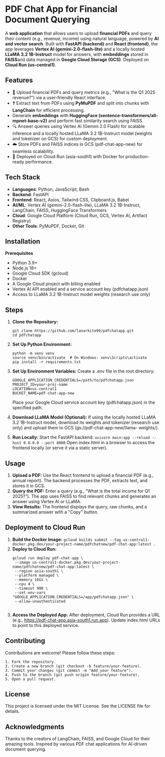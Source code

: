 # **PDF Chat App for Financial Document Querying**

A **web application** that allows users to upload **financial PDFs** and query their content (e.g., revenue, income) using natural language, powered by **AI and vector search**. Built with **FastAPI (backend)** and **React (frontend)**, the app leverages **Vertex AI (gemini-2.0-flash-lite)** and a locally hosted **LLaMA 3.2 1B-Instruct** model for answers, with **embeddings** stored in **FAISS**and data managed in **Google Cloud Storage (GCS)**. Deployed on **Cloud Run (us-central1)**.


## **Features**
- 📄 Upload financial PDFs and query metrics (e.g., "What is the Q1 2025 revenue?") via a user-friendly React interface.
- ❓ Extract text from PDFs using **PyMuPDF** and split into chunks with **LangChain** for efficient processing.
-  Generate **embeddings** with **HuggingFace (sentence-transformers/all-mpnet-base-v2)** and perform fast similarity search using FAISS.
- 🔍 Answer queries using Vertex AI (Gemini 2.0 Flash) for scalable inference and a locally hosted LLaMA 3.2 1B-Instruct model (weights and tokenizer on GCS) for custom deployment.
- ☁️ Store PDFs and FAISS indices in GCS (pdf-chat-app-new) for seamless scalability.
- 🚀 Deployed on Cloud Run (asia-south1) with Docker for production-ready performance.

## **Tech Stack**
- **Languages**: Python, JavaScript, Bash
- **Backend**: FastAPI
- **Frontend**: React, Axios, Tailwind CSS, Clipboard.js, Babel
- **AI/ML**: Vertex AI (gemini-2.0-flash-lite), LLaMA 3.2 1B-Instruct, LangChain, FAISS, HuggingFace Transformers
- **Cloud**: Google Cloud Platform (Cloud Run, GCS, Vertex AI, Artifact Registry)
- **Other Tools**: PyMuPDF, Docker, Git

## **Installation**

**Prerequisites**
- Python 3.9+
- Node.js 18+
- Google Cloud SDK (gcloud)
- Docker
- A Google Cloud project with billing enabled
- Vertex AI API enabled and a service account key (pdfchatapp.json)
- Access to LLaMA 3.2 1B-Instruct model weights (research use only)

## **Steps**
1. **Clone the Repository:**
   ```
   git clone https://github.com/lanarkite99/pdfchatapp.git  
   cd pdfchatapp
   ```
   
2. **Set Up Python Environment:**
   ```
   python -m venv venv  
   source venv/bin/activate  # On Windows: venv\Scripts\activate  
   pip install -r requirements.txt  
   ```
   
3. **Set Up Environment Variables:**
    Create a .env file in the root directory:
   ```
   GOOGLE_APPLICATION_CREDENTIALS=/path/to/pdfchatapp.json  
   PROJECT_ID=your-proj-name 
   LOCATION=us-central1  
   BUCKET_NAME=pdf-chat-app-new
   ```
   Place your Google Cloud service account key (pdfchatapp.json) in the specified path.
   
5. **Download LLaMA Model (Optional):**
   If using the locally hosted LLaMA 3.2 1B-Instruct model, download its weights and tokenizer (research use only) and upload them to GCS (gs://pdf-chat-app-new/llama-     weights/).
   
7. **Run Locally:**
   Start the FastAPI backend:
   ```uvicorn main:app --reload --host 0.0.0.0 --port 8000```
   Open index.html in a browser to access the frontend locally (or serve it via a static server).

## **Usage**
1. **Upload a PDF:**
    Use the React frontend to upload a financial PDF (e.g., annual report).
    The backend processes the PDF, extracts text, and stores it in GCS.
2. **Query the PDF:**
    Enter a query (e.g., "What is the total income for Q1 2025?").
    The app uses FAISS to find relevant chunks and generates an answer using Vertex AI or LLaMA.
3. **View Results:**
    The frontend displays the query, raw chunks, and a summarized answer with a "Copy" button.

## **Deployment to Cloud Run**
  1. **Build the Docker Image:**
     ```gcloud builds submit --tag us-central1-docker.pkg.dev/your-project-name/pdfchatnew/pdf-chat-app:latest .  ```
  2. **Deploy to Cloud Run:**
     ```
     gcloud run deploy pdf-chat-app \  
      --image us-central1-docker.pkg.dev/your-project-name/pdfchatnew/pdf-chat-app:latest \  
      --region asia-south1 \  
      --platform managed \  
      --memory 16Gi \  
      --cpu 4 \  
      --timeout 900 \  
      --set-env-vars "GOOGLE_APPLICATION_CREDENTIALS=/app/pdfchatapp.json" \  
      --allow-unauthenticated
  
  3. **Access the Deployed App:**
       After deployment, Cloud Run provides a URL (e.g., https://pdf-chat-app.asia-south1.run.app).
       Update index.html URLs to point to this deployed service.

## **Contributing**
  Contributions are welcome! Please follow these steps:

    1. Fork the repository.
    2. Create a new branch (git checkout -b feature/your-feature).
    3. Commit your changes (git commit -m "Add your feature").
    4. Push to the branch (git push origin feature/your-feature).
    5. Open a pull request.

## **License**
  This project is licensed under the MIT License. See the LICENSE file for details.

## **Acknowledgments**
  Thanks to the creators of LangChain, FAISS, and Google Cloud for their amazing tools.
  Inspired by various PDF chat applications for AI-driven document querying.
   
